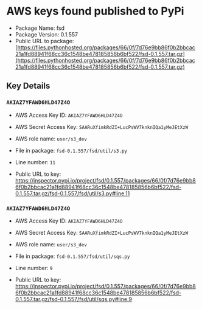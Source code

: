 # AWS keys found published to PyPi

* Package Name: fsd
* Package Version: 0.1.557
* Public URL to package: [https://files.pythonhosted.org/packages/66/0f/7d76e9bb86f0b2bbcac21a1fd88941f68cc36c1548be478185856b6bf522/fsd-0.1.557.tar.gz](https://files.pythonhosted.org/packages/66/0f/7d76e9bb86f0b2bbcac21a1fd88941f68cc36c1548be478185856b6bf522/fsd-0.1.557.tar.gz)

## Key Details

### `AKIAZ7YFAWD6HLD47Z4O`

* AWS Access Key ID: `AKIAZ7YFAWD6HLD47Z4O`
* AWS Secret Access Key: `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` 
* AWS role name: `user/s3_dev`
* File in package: `fsd-0.1.557/fsd/util/s3.py`
* Line number: `11`

* Public URL to key: https://inspector.pypi.io/project/fsd/0.1.557/packages/66/0f/7d76e9bb86f0b2bbcac21a1fd88941f68cc36c1548be478185856b6bf522/fsd-0.1.557.tar.gz/fsd-0.1.557/fsd/util/s3.py#line.11



### `AKIAZ7YFAWD6HLD47Z4O`

* AWS Access Key ID: `AKIAZ7YFAWD6HLD47Z4O`
* AWS Secret Access Key: `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` 
* AWS role name: `user/s3_dev`
* File in package: `fsd-0.1.557/fsd/util/sqs.py`
* Line number: `9`

* Public URL to key: https://inspector.pypi.io/project/fsd/0.1.557/packages/66/0f/7d76e9bb86f0b2bbcac21a1fd88941f68cc36c1548be478185856b6bf522/fsd-0.1.557.tar.gz/fsd-0.1.557/fsd/util/sqs.py#line.9


